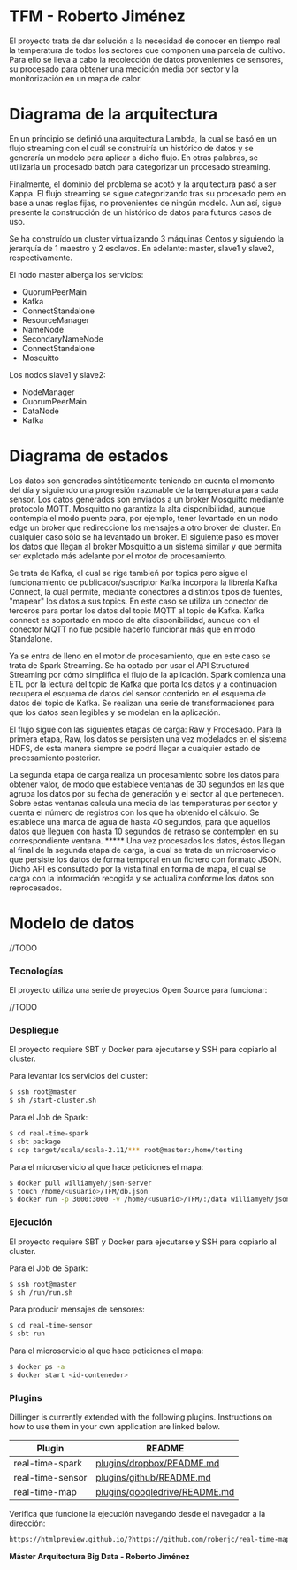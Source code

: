 # TFM - Roberto Jiménez

El proyecto trata de dar solución a la necesidad de conocer en tiempo real la temperatura de todos los sectores que componen una parcela de cultivo.
Para ello se lleva a cabo la recolección de datos provenientes de sensores, su procesado para obtener una medición media por sector y la monitorización en un mapa de calor.

# Diagrama de la arquitectura
En un principio se definió una arquitectura Lambda, la cual se basó en un flujo streaming con el cuál se construiría un histórico de datos y se generaría un modelo para aplicar a dicho flujo. En otras palabras, se utilizaría un procesado batch para categorizar un procesado streaming.

Finalmente, el dominio del problema se acotó y la arquitectura pasó a ser Kappa. El flujo streaming se sigue categorizando tras su procesado pero en base a unas reglas fijas, no provenientes de ningún modelo. Aun así, sigue presente la construcción de un histórico de datos para futuros casos de uso.

Se ha construído un cluster virtualizando 3 máquinas Centos y siguiendo la jerarquía de 1 maestro y 2 esclavos. En adelante: master, slave1 y slave2, respectivamente.

El nodo master alberga los servicios:
 - QuorumPeerMain
 - Kafka
 - ConnectStandalone
 - ResourceManager
 - NameNode
 - SecondaryNameNode
 - ConnectStandalone
 - Mosquitto
 
Los nodos slave1 y slave2:
 - NodeManager
 - QuorumPeerMain
 - DataNode
 - Kafka

# Diagrama de estados
Los datos son generados sintéticamente teniendo en cuenta el momento del día y siguiendo una progresión razonable de la temperatura para cada sensor. Los datos generados son enviados a un broker Mosquitto mediante protocolo MQTT. Mosquitto no garantiza la alta disponibilidad, aunque contempla el modo puente para, por ejemplo, tener levantado en un nodo edge un broker que redireccione los mensajes a otro broker del cluster. En cualquier caso sólo se ha levantado un broker.
El siguiente paso es mover los datos que llegan al broker Mosquitto a un sistema similar y que permita ser explotado más adelante por el motor de procesamiento. 

Se trata de Kafka, el cual se rige tambień por topics pero sigue el funcionamiento de publicador/suscriptor
Kafka incorpora la librería Kafka Connect, la cual permite, mediante conectores a distintos tipos de fuentes, "mapear" los datos a sus topics. En este caso se utiliza un conector de terceros para portar los datos del topic MQTT al topic de Kafka.
Kafka connect es soportado en modo de alta disponibilidad, aunque con el conector MQTT no fue posible hacerlo funcionar más que en modo Standalone.

Ya se entra de lleno en el motor de procesamiento, que en este caso se trata de Spark Streaming. Se ha optado por usar el API Structured Streaming por cómo simplifica el flujo de la aplicación.
Spark comienza una ETL por la lectura del topic de Kafka que porta los datos y a continuación recupera el esquema de datos del sensor contenido en el esquema de datos del topic de Kafka. Se realizan una serie de transformaciones para que los datos sean legibles y se modelan en la aplicación.

El flujo sigue con las siguientes etapas de carga: Raw y Procesado.
Para la primera etapa, Raw, los datos se persisten una vez modelados en el sistema HDFS, de esta manera siempre se podrá llegar a cualquier estado de procesamiento posterior.

La segunda etapa de carga realiza un procesamiento sobre los datos para obtener valor, de modo que establece ventanas de 30 segundos en las que agrupa los datos por su fecha de generación y el sector al que pertenecen. Sobre estas ventanas calcula una media de las temperaturas por sector y cuenta el número de registros con los que ha obtenido el cálculo. Se establece una marca de agua de hasta 40 segundos, para que aquellos datos que lleguen con hasta 10 segundos de retraso se contemplen en su correspondiente ventana. *****
Una vez procesados los datos, éstos llegan al final de la segunda etapa de carga, la cual se trata de un microservicio que persiste los datos de forma temporal en un fichero con formato JSON.
Dicho API es consultado por la vista final en forma de mapa, el cual se carga con la información recogida y se actualiza conforme los datos son reprocesados.

# Modelo de datos
//TODO

### Tecnologías

El proyecto utiliza una serie de proyectos Open Source para funcionar:

//TODO

### Despliegue

El proyecto requiere SBT y Docker para ejecutarse y SSH para copiarlo al cluster.

Para levantar los servicios del cluster:
```sh
$ ssh root@master
$ sh /start-cluster.sh
```

Para el Job de Spark:
```sh
$ cd real-time-spark
$ sbt package
$ scp target/scala/scala-2.11/*** root@master:/home/testing
```

Para el microservicio al que hace peticiones el mapa:
```sh
$ docker pull williamyeh/json-server
$ touch /home/<usuario>/TFM/db.json
$ docker run -p 3000:3000 -v /home/<usuario>/TFM/:/data williamyeh/json-server --watch db.json
```

### Ejecución

El proyecto requiere SBT y Docker para ejecutarse y SSH para copiarlo al cluster.

Para el Job de Spark:
```sh
$ ssh root@master
$ sh /run/run.sh
```
Para producir mensajes de sensores:
```sh
$ cd real-time-sensor
$ sbt run
```

Para el microservicio al que hace peticiones el mapa:
```sh
$ docker ps -a
$ docker start <id-contenedor>
```

### Plugins

Dillinger is currently extended with the following plugins. Instructions on how to use them in your own application are linked below.

| Plugin | README |
| ------ | ------ |
| real-time-spark | [plugins/dropbox/README.md][PlDb] |
| real-time-sensor | [plugins/github/README.md][PlGh] |
| real-time-map | [plugins/googledrive/README.md][PlGd] |



Verifica que funcione la ejecución navegando desde el navegador a la dirección:

```sh
https://htmlpreview.github.io/?https://github.com/roberjc/real-time-map/blob/master/real-time-map
```


**Máster Arquitectura Big Data - Roberto Jiménez**

[//]: # (These are reference links used in the body of this note and get stripped out when the markdown processor does its job. There is no need to format nicely because it shouldn't be seen. Thanks SO - http://stackoverflow.com/questions/4823468/store-comments-in-markdown-syntax)


   [dill]: <https://github.com/joemccann/dillinger>
   [git-repo-url]: <https://github.com/joemccann/dillinger.git>
   [john gruber]: <http://daringfireball.net>
   [df1]: <http://daringfireball.net/projects/markdown/>
   [markdown-it]: <https://github.com/markdown-it/markdown-it>
   [Ace Editor]: <http://ace.ajax.org>
   [node.js]: <http://nodejs.org>
   [Twitter Bootstrap]: <http://twitter.github.com/bootstrap/>
   [jQuery]: <http://jquery.com>
   [@tjholowaychuk]: <http://twitter.com/tjholowaychuk>
   [express]: <http://expressjs.com>
   [AngularJS]: <http://angularjs.org>
   [Gulp]: <http://gulpjs.com>

   [PlDb]: <https://github.com/joemccann/dillinger/tree/master/plugins/dropbox/README.md>
   [PlGh]: <https://github.com/joemccann/dillinger/tree/master/plugins/github/README.md>
   [PlGd]: <https://github.com/joemccann/dillinger/tree/master/plugins/googledrive/README.md>
   [PlOd]: <https://github.com/joemccann/dillinger/tree/master/plugins/onedrive/README.md>
   [PlMe]: <https://github.com/joemccann/dillinger/tree/master/plugins/medium/README.md>
   [PlGa]: <https://github.com/RahulHP/dillinger/blob/master/plugins/googleanalytics/README.md>
